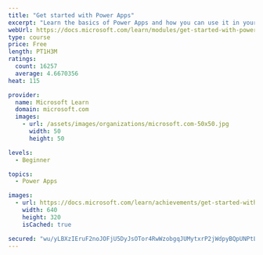 ```yaml
---
title: "Get started with Power Apps"
excerpt: "Learn the basics of Power Apps and how you can use it in your organization."
webUrl: https://docs.microsoft.com/learn/modules/get-started-with-powerapps/
type: course
price: Free
length: PT1H3M
ratings:
  count: 16257
  average: 4.6670356
heat: 115

provider:
  name: Microsoft Learn
  domain: microsoft.com
  images:
    - url: /assets/images/organizations/microsoft.com-50x50.jpg
      width: 50
      height: 50

levels:
  - Beginner

topics:
  - Power Apps

images:
  - url: https://docs.microsoft.com/learn/achievements/get-started-with-powerapps-social.png
    width: 640
    height: 320
    isCached: true

secured: "wu/yLBXzIEruF2noJOFjU5DyJsOTor4RwWzobgqJUMytxrP2jWdpyBQpUNPtLbZ7YGu1EUiuUqye32fZ6fDrqUeadUeAwyM8dRzCehK4HKBNlJy+AZlBecC+Tt2PM1ytVTZOYCBlAfbh4TCEHwgSWnuqLJv9hMoSk57/8AiUWdtgwlIY3AENPEHYDVs0OporuaaC1otk79AiRknayIGgoKQaPqzRmMjZAwnK5HHl5lfIf/u2fQrhsFs+cwfmiQrgv1i7Amci8Sc3b3BuiQHg3AwdPazMD/8gOtJKSGF040u0QQzg87mduWRAAUT++KHymJaXK6Tb9NcjvTEeKw72jQlx5bG75/qwzJunP6N75VWJnSAJmewjVVsZW9cBWkXJ2n/EBtnt5TuxGELEsw6ln7O1npKxVg1RPVmA8aeg7mjOpslOlQNw/o+Jn1rSDJRP;R+yt1x/ZSqhvVnhrTV3NyQ=="
---
```


